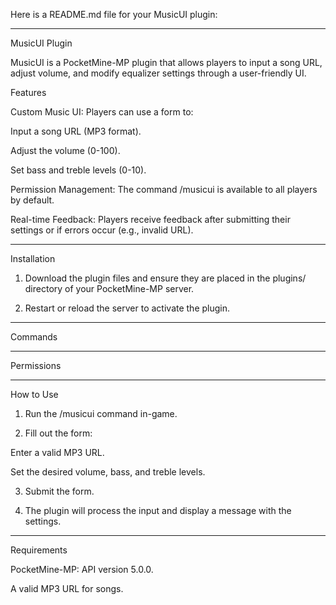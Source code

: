 Here is a README.md file for your MusicUI plugin:


---

MusicUI Plugin

MusicUI is a PocketMine-MP plugin that allows players to input a song URL, adjust volume, and modify equalizer settings through a user-friendly UI.

Features

Custom Music UI:
Players can use a form to:

Input a song URL (MP3 format).

Adjust the volume (0-100).

Set bass and treble levels (0-10).


Permission Management:
The command /musicui is available to all players by default.

Real-time Feedback:
Players receive feedback after submitting their settings or if errors occur (e.g., invalid URL).



---

Installation

1. Download the plugin files and ensure they are placed in the plugins/ directory of your PocketMine-MP server.


2. Restart or reload the server to activate the plugin.




---

Commands


---

Permissions


---

How to Use

1. Run the /musicui command in-game.


2. Fill out the form:

Enter a valid MP3 URL.

Set the desired volume, bass, and treble levels.



3. Submit the form.


4. The plugin will process the input and display a message with the settings.




---

Requirements

PocketMine-MP: API version 5.0.0.

A valid MP3 URL for songs.
